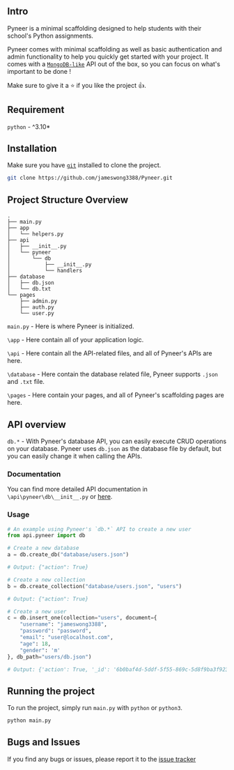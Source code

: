 ## Intro

Pyneer is a minimal scaffolding designed to help students with their school's Python assignments.

Pyneer comes with minimal scaffolding as well as basic authentication and admin functionality to help you quickly get
started with your project. It comes with a [`MongoDB-like`](https://www.mongodb.com/docs/manual/crud/) API out of the box,
so you can focus on what's important to be done !

Make sure to give it a ⭐ if you like the project 👍.

## Requirement

`python` - ^3.10*

## Installation

Make sure you have [`git`](https://git-scm.com/downloads) installed to clone the project.

```bash
git clone https://github.com/jameswong3388/Pyneer.git
```

## Project Structure Overview

```
.
├── main.py
├── app
│   └── helpers.py
├── api
│   ├── __init__.py
│   └── pyneer
│       └── db
│           ├── __init__.py
│           └── handlers
├── database
│   ├── db.json
│   └── db.txt
└── pages
    ├── admin.py
    ├── auth.py
    └── user.py
```

`main.py` - Here is where Pyneer is initialized.

`\app` - Here contain all of your application logic.

`\api` - Here contain all the API-related files, and all of Pyneer's APIs are here.

`\database` - Here contain the database related file, Pyneer supports `.json` and `.txt` file.

`\pages` - Here contain your pages, and all of Pyneer's scaffolding pages are here.

## API overview

`db.*` - With Pyneer's database API, you can easily execute CRUD operations on your database. Pyneer uses `db.json` as
the database file by default, but you can easily change it when calling the APIs. 

### Documentation
You can find more detailed API documentation in `\api\pyneer\db\__init__.py` or [here](https://github.com/jameswong3388/Pyneer/blob/master/api/pyneer/db/__init__.py).

### Usage

```python
# An example using Pyneer's `db.*` API to create a new user
from api.pyneer import db

# Create a new database
a = db.create_db("database/users.json")

# Output: {"action": True}

# Create a new collection
b = db.create_collection("database/users.json", "users")

# Output: {"action": True}

# Create a new user
c = db.insert_one(collection="users", document={
    "username": "jameswong3388",
    "password": "password",
    "email": "user@localhost.com",
    "age": 18,
    "gender": 'm'
}, db_path="users/db.json")

# Output: {'action': True, '_id': '6b0baf4d-5ddf-5f55-869c-5d8f9ba3f923'}
```

## Running the project

To run the project, simply run `main.py` with `python` or `python3`.

```bash
python main.py
```

## Bugs and Issues

If you find any bugs or issues, please report it to the [issue tracker](https://github.com/jameswong3388/Pyneer/issues)
